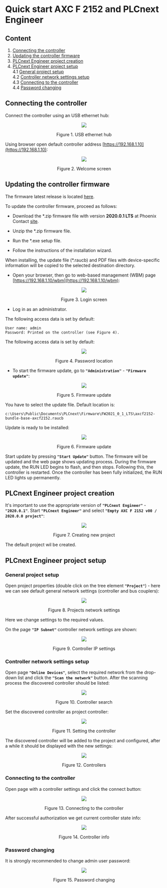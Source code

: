 # Quick start **AXC F 2152** and **PLCnext Engineer** #

## Content ##
1. [Connecting the controller](#Connecting-the-controller)  
2. [Updating the controller firmware](#Updating-the-controller-firmware)  
3. [PLCnext Engineer project creation](#PLCnext-Engineer-project-creation)  
4. [PLCnext Engineer project setup](#PLCnext-Engineer-project-setup)  
4.1 [General project setup](#General-project-setup)  
4.2 [Controller network settings setup](#Controller-network-settings-setup)  
4.3 [Connecting to the controller](#Connecting-to-the-controller)  
4.4 [Password changing](#Password-changing)  


## Connecting the controller ##
Connect the controller using an USB ethernet hub:

<p align="center"> <img src="images/usb_ethernet_hub.png"> </p>
<p align="center"> Figure 1. USB ethernet hub</p>

Using browser open default controller address [https://192.168.1.10](https://192.168.1.10):

<p align="center"> <img src="images/welcome_screen.png"> </p>
<p align="center"> Figure 2. Welcome screen</p>

## Updating the controller firmware ##

The firmware latest release is located [here](https://www.phoenixcontact.com/online/portal/us/pxc/product_detail_page/!ut/p/z1/3Vdbk5owFP4r7oOPMReudqYPinbVVdet2BVeGAiBTQuEBXQvv75hddtdp9WHHWdamMyQhHO-c85HvhCgC9fQzfwtj_2Ki8xP5Nhxdc_u28Phguj4-kbro_FAs4ZT9SsezQn8Bl3oVn4AHVz3Eh4UfvEEnU3Jsnoi5yF0iIpUohv1WEQLy7qCzgIQDLAK0ItbxauEQccSWVWIJGFFC7R6a6v1pUWwRuTgFeH2aD49CXY83Z0_-svVQ6f8HelveCa5skaXKp6ZwylBN7OZbfcn6mBqE7j8Iwu_CSoYZXzLColUs1OIcEOrAat8npTjiqXj93Qd0peHUSpCtvcWJa_f0zssObbZY7Wfo_THIdcSIvGzeOPHNcyJgnDTClIaVpCCmlZQ0zSkNE1DStM0NGmahiZN09CkcUuuaZtCX_3vCpITm4JDJ3-kQFDAZQrhSzafZOjPr5En0OVB2nmgaQd1pGlnH8zb2Xp5DXbbh44e343GsTxhukcPkT28NzhyCF2yzFstvcXaWi1P8N5V4e2Wswe4ykSRyhP7cld8TR7WWeRjwgALCQKqgTHwUVcFpsaCAFE_MuW3aYRORdA_GOEEvHZW-MV54bXzkqMZZ4WffjT7ydGlPlXr_0f-_f7e7UGXyp-7Wp3remdoowcWtFHqc9ndK6pso4SX1YuiZD9PaCbtvYrRu0wkIn7yqEhzkbGsKr38l7DbKDKMCLEAAeIbMlVEFWDqRhcYYURUDTGihwHM09RU6gZW62ebBc9vmomU_cNd8-Zzbfu2_YMOc-B2x-DSCszZUNHi1Du4lb2Li58JGvCS/?uri=pxc-iframe-integration:firmwaredownload&prodid=2404267).

To update the controller firmware, proceed as follows:

- Download the *.zip firmware file with version **2020.0.1 LTS** at Phoenix Contact [site](https://select.phoenixcontact.com/phoenix/dwl/dwl13a.jsp?fct=dwl&asid=7449344&name=AXC_F_2152_FW2020_0_1_LTS.zip&prodid=2404267&lang=en&hwv=&debug=0).

- Unzip the *.zip firmware file.

- Run the *.exe setup file.

- Follow the instructions of the installation wizard.

When installing, the update file (*.raucb) and PDF files with device-specific information will be copied to the selected destination directory.

- Open your browser, then go to web-based management (WBM) page [https://192.168.1.10/wbm](https://192.168.1.10/wbm):

<p align="center"> <img src="images/login_screen.png"> </p>
<p align="center"> Figure 3. Login screen</p>

- Log in as an administrator.

The following access data is set by default:
```
User name: admin
Password: Printed on the controller (see Figure 4).
```
The following access data is set by default:

<p align="center"> <img src="images/password_placement.png"> </p>
<p align="center"> Figure 4. Password location </p>

- To start the firmware update, go to **`"Administration"`** - **`"Firmware update"`**:

<p align="center"> <img src="images/firmware_update_screen.png"> </p>
<p align="center"> Figure 5. Firmware update</p>

You have to select the update file. Default location is:
```
c:\Users\Public\Documents\PLCnext\Firmware\FW2021_0_1_LTS\axcf2152-bundle-base-axcf2152.raucb
```
Update is ready to be installed:

<p align="center"> <img src="images/ready_update_screen.png"> </p>
<p align="center"> Figure 6. Firmware update</p>

Start update by pressing **`"Start Update"`** button. The firmware will be updated and the web page shows updating process. During the firmware update, the RUN LED begins to flash, and then stops.
Following this, the controller is restarted. Once the controller has been fully initialized, the RUN LED lights up permanently.

## PLCnext Engineer project creation ##

It's important to use the appropriate version of **`"PLCnext Engineer"`** - **`"2020.0.1"`**.  Start **`"PLCnext Engineer"`** and select **`"Empty AXC F 2152 v00 / 2020.0.0 project"`**:

<p align="center"> <img src="images/new_project_PLCnextEng.png"> </p>
<p align="center"> Figure 7. Creating new project</p>

The default project wil be created.

## PLCnext Engineer project setup ##

### General project setup ###

Open project properties (double click on the tree element **`"Project"`**) - here we can see default general network settings (controller and bus couplers):

<p align="center"> <img src="images/project_settings.png"> </p>
<p align="center"> Figure 8. Projects network settings</p>

Here we change settings to the required values.

On the page **`"IP Subnet"`** controller network settings are shown:

<p align="center"> <img src="images/IP_settings.png"> </p>
<p align="center"> Figure 9. Controller IP settings</p>

### Controller network settings setup ###

Open page **`"Online Devices"`**, select the required network from the drop-down list and click the **`"Scan the network"`** button. After the scanning process the discovered controller should be listed:

<p align="center"> <img src="images/online_scan.png"> </p>
<p align="center"> Figure 10. Controller search</p>

Set the discovered controller as project controller:

<p align="center"> <img src="images/name_selecting.png"> </p>
<p align="center"> Figure 11. Setting the controller</p>

The discovered controller will be added to the project and configured, after a while it should be displayed with the new settings:

<p align="center"> <img src="images/settings_ok.png"> </p>
<p align="center"> Figure 12. Controllers</p>

### Connecting to the controller ###

Open page with a controller settings and click the connect button:

<p align="center"> <img src="images/PLC_connecting_button.png"> </p>
<p align="center"> Figure 13. Connecting to the controller</p>

After successful authorization we get current controller state info:

<p align="center"> <img src="images/controller_info.png"> </p>
<p align="center"> Figure 14. Controller info</p>

### Password changing ###

It is strongly recommended to change admin user password:

<p align="center"> <img src="images/change_pass.png"> </p>
<p align="center"> Figure 15. Password changing</p>
